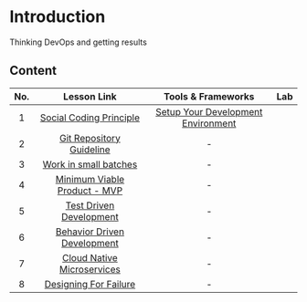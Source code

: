 # Introduction

Thinking DevOps and getting results

## Content
| No. |                                                                 Lesson Link                                                                  |                                           Tools & Frameworks                                          | Lab                                                            |
| :-: | :------------------------------------------------------------------------------------------------------------------------------------------: | :---------------------------------------------------------------------------------------------: | ------------------------------------------------------------------------------ |
| 1  | [Social Coding Principle](/blogs/Introduction-To-DevOps/Thinking-DevOps/1.Social-coding-principle.md) | [Setup Your Development Environment](./blogs/0-environment-setup.md) |   |
| 2  | [Git Repository Guideline](/blogs/Introduction-To-DevOps/Thinking-DevOps/2.Git-Repository-Guideline.md) |    - |   |
| 3  | [Work in small batches](/blogs/Introduction-To-DevOps/Thinking-DevOps/3.Work-in-small-batches.md) |    - |   |
| 4  | [Minimum Viable Product - MVP](/blogs/Introduction-To-DevOps/Thinking-DevOps/4.Minimum-Viable-Product.md) |    - |   |
| 5  | [Test Driven Development](/blogs/Introduction-To-DevOps/Thinking-DevOps/5.Test-Driven-Development.md) |    - |   |
| 6  | [Behavior Driven Development](/blogs/Introduction-To-DevOps/Thinking-DevOps/6.Behavior-Driven-Development.md) | - |   |
| 7  | [Cloud Native Microservices](/blogs/Introduction-To-DevOps/Thinking-DevOps/7.Cloud-Native-Microservices.md) |    - |   |
| 8  | [Designing For Failure](/blogs/Introduction-To-DevOps/Thinking-DevOps/8.Designing-For-Failure.md) |    - |   |